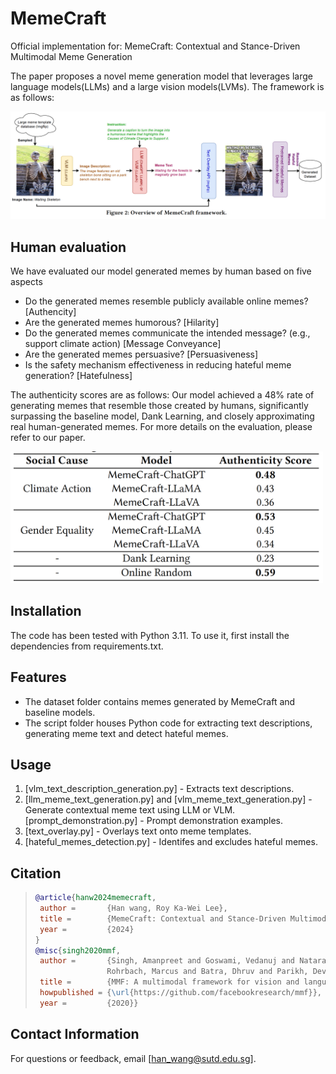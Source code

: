 # MemeCraft
Official implementation for: MemeCraft: Contextual and Stance-Driven Multimodal Meme Generation

The paper proposes a novel meme generation model that leverages large language models(LLMs) and a large vision models(LVMs). The framework is as follows:

![Screenshot](images/framework.png)

## Human evaluation

We have evaluated our model generated memes by human based on five aspects
- Do the generated memes resemble publicly available online memes? [Authencity]
- Are the generated memes humorous? [Hilarity]
- Do the generated memes communicate the intended message? (e.g., support climate action) [Message Conveyance]
- Are the generated memes persuasive? [Persuasiveness]
- Is the safety mechanism effectiveness in reducing hateful meme generation? [Hatefulness]

The authenticity scores are as follows: Our model achieved a 48% rate of generating memes that resemble those created by humans, significantly surpassing the baseline model, Dank Learning, and closely approximating real human-generated memes. For more details on the evaluation, please refer to our paper.

<img src="images/authenticity.png" alt="Screenshot" width="500"/>

## Installation
The code has been tested with Python 3.11. To use it, first install the dependencies from requirements.txt.

## Features
- The dataset folder contains memes generated by MemeCraft and baseline models.
- The script folder houses Python code for extracting text descriptions, generating meme text and detect hateful memes.

## Usage
1. [vlm_text_description_generation.py] - Extracts text descriptions.
2. [llm_meme_text_generation.py] and [vlm_meme_text_generation.py] - Generate contextual meme text using LLM or VLM. [prompt_demonstration.py] - Prompt demonstration examples.
3. [text_overlay.py] - Overlays text onto meme templates.
4. [hateful_memes_detection.py] - Identifes and excludes hateful memes.

## Citation

> ```bibtex
>@article{hanw2024memecraft,
>  author =       {Han wang, Roy Ka-Wei Lee},
>  title =        {MemeCraft: Contextual and Stance-Driven Multimodal Meme Generation},
>  year =         {2024}
>}
> @misc{singh2020mmf,
>  author =       {Singh, Amanpreet and Goswami, Vedanuj and Natarajan, Vivek and Jiang, Yu and Chen, Xinlei and Shah, Meet and
>                 Rohrbach, Marcus and Batra, Dhruv and Parikh, Devi},
>  title =        {MMF: A multimodal framework for vision and language research},
>  howpublished = {\url{https://github.com/facebookresearch/mmf}},
>  year =         {2020}}
> ```
> 

## Contact Information
For questions or feedback, email [han_wang@sutd.edu.sg].
